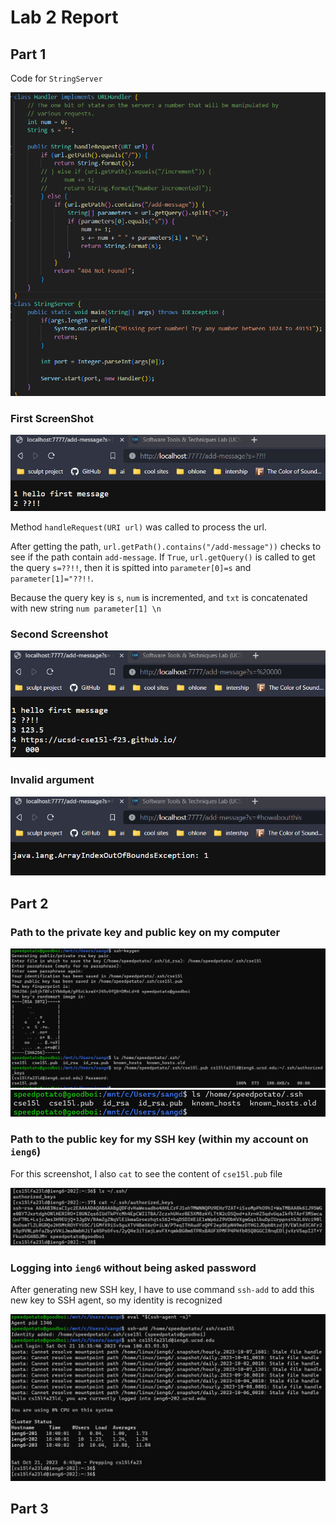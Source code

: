 # Lab 2 Report

## Part 1

Code for `StringServer`

![Stringserver Code](img/part1%20stringserver%20code.png)

### First ScreenShot

![first screenshot](img/part1%20first%20screenshot.png)

Method `handleRequest(URI url)` was called to process the url.

After getting the path, `url.getPath().contains("/add-message"))` checks to see if the path contain `add-message`. If `True`, `url.getQuery()` is called to get the query `s=??!!`, then it is spitted into `parameter[0]=s` and `parameter[1]="??!!`.

Because the query key is `s`, `num` is incremented, and `txt` is concatenated with new string `num parameter[1] \n`

### Second Screenshot

![second screenshot](img/part%201%20last%20shot.png)

### Invalid argument

![error](img/part%201%20invalid%20val.png)

## Part 2

### Path to the private key and public key on my computer

![mekeyss](img/part2a.png)
![mykeys](img/part2privatekey.png)

### Path to the public key for my SSH key (within my account on `ieng6`)

For this screenshot, I also `cat` to see the content of `cse15l.pub` file

![ieng6key](img/part2publicieng.png)

### Logging into `ieng6` without being asked password

After generating new SSH key, I have to use command `ssh-add` to add this new key to SSH agent, so my identity is recognized

![logging](img/part2b.png)

## Part 3


